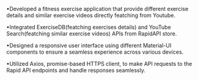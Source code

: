 •Developed a fitness exercise application that provide different exercise details and similar exercise videos directly featching from Youtube.

•Integrated ExerciseDB(featching exercises details) and YouTube Search(featching similar exercise videos) APIs from RapidAPI store.

•Designed a responsive user interface using different Material-UI components to ensure a seamless experience across various devices.

•Utilized Axios, promise-based HTTPS client, to make API requests to the Rapid API endpoints and handle responses seamlessly.
